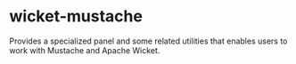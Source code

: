 wicket-mustache
===============

Provides a specialized panel and some related utilities that enables users to work with Mustache and Apache Wicket.
